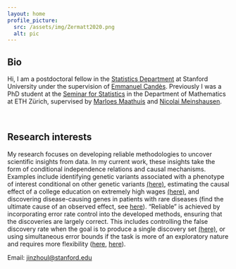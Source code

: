 ```yaml
---
layout: home
profile_picture:
  src: /assets/img/Zermatt2020.png
  alt: pic
---
```


## Bio
Hi, I am a postdoctoral fellow in the [Statistics Department](https://statistics.stanford.edu/) at Stanford University under the supervision of [Emmanuel Candès](https://candes.su.domains/). 
Previously I was a PhD student at the [Seminar for Statistics](https://math.ethz.ch/sfs) in the Department of Mathematics at ETH Zürich, 
supervised by [Marloes Maathuis](https://sites.google.com/view/marloes-maathuis) and [Nicolai Meinshausen](https://stat.ethz.ch/~nicolai/).

<br />

## Research interests
My research focuses on developing reliable methodologies to uncover scientific insights from data. 
In my current work, these insights take the form of conditional independence relations and causal mechanisms. 
Examples include identifying genetic variants associated with a phenotype of interest conditional on other genetic variants [(here)](https://academic.oup.com/jrsssb/article-abstract/86/4/966/7618756?redirectedFrom=fulltext),
estimating the causal effect of a college education on extremely high wages [(here)](https://www.tandfonline.com/doi/full/10.1080/01621459.2023.2252141), and discovering disease-causing genes in patients 
with rare diseases (find the ultimate cause of an observed effect, see [here](https://arxiv.org/abs/2410.12151)).
“Reliable” is achieved by incorporating error rate control into the developed methods, ensuring that the discoveries are largely correct. 
This includes controlling the false discovery rate when the goal is to produce a single discovery set [(here)](https://rss.onlinelibrary.wiley.com/doi/10.1111/rssb.12430), 
or using simultaneous error bounds if the task is more of an exploratory nature and requires more flexibility ([here](https://academic.oup.com/jrsssb/article-abstract/86/4/966/7618756?redirectedFrom=fulltext), [here](https://arxiv.org/abs/2401.03834)).

Email: jinzhoul@stanford.edu


<br />

<br />

<br />

<br />

<!---
Here are my [CV](/assets/file/CV_JinzhouLi.pdf), [Github](https://github.com/Jinzhou-Li) and [Google Scholar](https://scholar.google.com/citations?user=xtPvl4UAAAAJ&hl=en&oi=ao).
 --->


